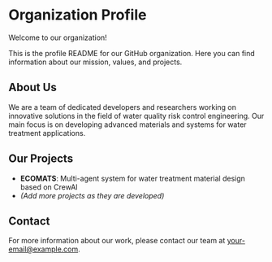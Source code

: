 # Organization Profile

Welcome to our organization! 

This is the profile README for our GitHub organization. Here you can find information about our mission, values, and projects.

## About Us

We are a team of dedicated developers and researchers working on innovative solutions in the field of water quality risk control engineering. Our main focus is on developing advanced materials and systems for water treatment applications.

## Our Projects

- **ECOMATS**: Multi-agent system for water treatment material design based on CrewAI
- *(Add more projects as they are developed)*

## Contact

For more information about our work, please contact our team at [your-email@example.com](mailto:your-email@example.com).

